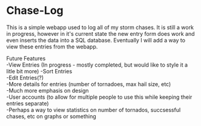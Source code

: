 # Chase-Log
This is a simple webapp used to log all of my storm chases. It is still a work in progress, however in it's current state the new entry form does work and even inserts the data 
into a SQL database. Eventually I will add a way to view these entries from the webapp.

Future Features  
-View Entries (In progress - mostly completed, but would like to style it a litle bit more)
-Sort Entries  
-Edit Entries(?)  
-More details for entries (number of tornadoes, max hail size, etc)  
-Much more emphasis on design  
-User accounts (to allow for multiple people to use this while keeping their entries separate)  
-Perhaps a way to view statistics on number of tornados, succsessful chases, etc on graphs or something  

